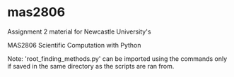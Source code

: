 # mas2806
Assignment 2 material for Newcastle University's 

MAS2806 Scientific Computation with Python

Note: 'root_finding_methods.py' can be imported using the commands only if saved in the same directory as the scripts are ran from.
